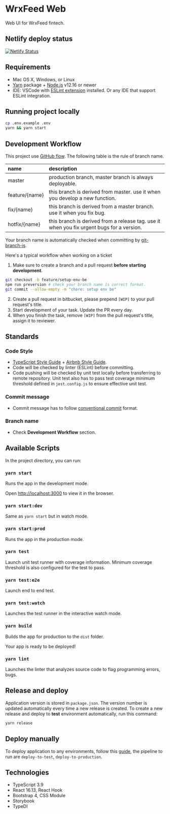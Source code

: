 # WrxFeed Web

Web UI for WrxFeed fintech.

## Netlify deploy status

[![Netlify Status](https://api.netlify.com/api/v1/badges/bf53b711-3921-47e7-b1c0-e53f9995e189/deploy-status)](https://app.netlify.com/sites/wrxfeed/deploys)

## Requirements

- Mac OS X, Windows, or Linux
- [Yarn](https://yarnpkg.com/) package + [Node.js](https://nodejs.org/) v12.16 or newer
- IDE: VSCode with [ESLint extension](https://marketplace.visualstudio.com/items?itemName=dbaeumer.vscode-eslint) installed. Or any IDE that support ESLint integration.


## Running project locally

```sh
cp .env.example .env
yarn && yarn start
```


## Development Workflow

This project use [GitHub flow](https://guides.github.com/introduction/flow/). The following table is the rule of branch name.

| name | description |
| :--- | :--- |
| master | production branch, master branch is always deployable. |
| feature/{name} | this branch is derived from master. use it when you develop a new function. |
| fix/{name} | this branch is derived from a master branch. use it when you fix bug. |
| hotfix/{name} | this branch is derived from a release tag. use it when you fix urgent bugs for a version. |

Your branch name is automatically checked when committing by [git-branch-is](https://github.com/kevinoid/git-branch-is).

Here's a typical workflow when working on a ticket

1. Make sure to create a branch and a pull request **before starting development**.

```sh
git checkout -b feature/setup-env-be
npm run preversion # check your branch name is correct format.
git commit --allow-empty -m "chore: setup env be"
```

2. Create a pull request in bitbucket, please prepend `[WIP]` to your pull request's title.
3. Start development of your task. Update the PR every day.
4. When you finish the task, remove `[WIP]` from the pull request's title, assign it to reviewer.


## Standards

### Code Style

- [TypeScript Style Guide](https://basarat.gitbook.io/typescript/styleguide) + [Airbnb Style Guide](https://github.com/airbnb/javascript).
- Code will be checked by linter (ESLint) before committing.
- Code pushing will be checked by unit test locally before transferring to remote repository. Unit test also has to pass test coverage minimum threshold defined in `jest.config.js` to ensure effective unit test.

### Commit message

- Commit message has to follow [conventional commit](https://conventionalcommits.org/) format.


### Branch name

- Check **Development Workflow** section.


## Available Scripts

In the project directory, you can run:

### `yarn start`

Runs the app in the development mode.

Open [http://localhost:3000](http://localhost:3000) to view it in the browser.

### `yarn start:dev`

Same as `yarn start` but in watch mode.

### `yarn start:prod`

Runs the app in the production mode.

### `yarn test`

Launch unit test runner with coverage information. Minimum coverage threshold is also configured for the test to pass.

### `yarn test:e2e`

Launch end to end test.

### `yarn test:watch`

Launches the test runner in the interactive watch mode.

### `yarn build`

Builds the app for production to the `dist` folder.<br />

Your app is ready to be deployed!

### `yarn lint`

Launches the linter that analyzes source code to flag programming errors, bugs.


## Release and deploy

Application version is stored in `package.json`. The version number is updated automatically every time a new release is created. To create a new release and deploy to **test** environment automatically, run this command:

```sh
yarn release
```

## Deploy manually

To deploy application to any environments, follow this [guide](https://support.atlassian.com/bitbucket-cloud/docs/pipeline-triggers/#Run-pipelines-steps-manually), the pipeline to run are `deploy-to-test`, `deploy-to-production`.


## Technologies

- TypeScript 3.9
- React 16.13, React Hook
- Bootstrap 4, CSS Module
- Storybook
- TypeDI
